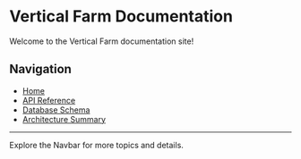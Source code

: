 # Vertical Farm Documentation

Welcome to the Vertical Farm documentation site!

## Navigation

- [Home](index.md)
- [API Reference](api-reference.md)
- [Database Schema](database-schema.md)
- [Architecture Summary](architecture-summary.md)

---

Explore the Navbar for more topics and details.
